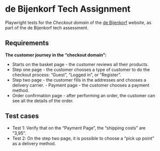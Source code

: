 # de Bijenkorf Tech Assignment

Playwright tests for the *Checkout domain* of the [de Bijenkorf](https://www.debijenkorf.nl) website, as part of the de Bijenkorf tech assessment.

## Requirements

**The customer journey in the “checkout domain”:**
- Starts on the basket page - the customer reviews all their products.
- Step one page - the customer chooses a type of customer to do the checkout process: “Guest”, “Logged in”, or “Register”.
- Step two page - the customer fills in the addresses and chooses a delivery carrier. - Payment page - the customer chooses a payment method.
- Order confirmation page - after performing an order, the customer can see all the details of the order.

## Test cases

- Test 1:
Verify that on the “Payment Page”, the “shipping costs” are “3,95”.
- Test 2:
On the step two page, it is possible to choose a “pick up point” as a delivery method.
